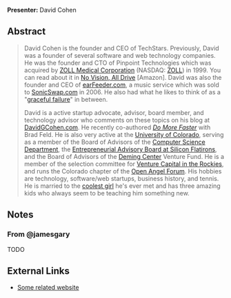 **Presenter:** David Cohen

## Abstract

> David Cohen is the founder and CEO of TechStars. Previously, David was a founder of several software and web technology companies. He was the founder and CTO of Pinpoint Technologies which was acquired by <a href="http://www.zoll.com/">ZOLL Medical Corporation</a> (NASDAQ: <a href="http://quotes.nasdaq.com/asp/summaryquote.asp?symbol=ZOLL%60&amp;selected=ZOLL%60">ZOLL</a>) in 1999. You can read about it in <a href="http://www.amazon.com/gp/product/1420819917/sr=8-1/qid=1141840409/ref=sr_1_1/103-1943388-3567068?%5Fencoding=UTF8">No Vision, All Drive</a> [Amazon]. David was also the founder and CEO of <a href="http://www.askdavetaylor.com/keep_track_of_my_favorite_musicians.html">earFeeder.com</a>, a music service which was sold to <a href="http://www.sonicswap.com/">SonicSwap.com</a> in 2006. He also had what he likes to think of as a "<a href="http://www.davidgcohen.com/2006/11/22/life-in-the-deadpool/">graceful failure</a>" in between. 
>
> David is a active startup advocate, advisor, board member, and technology advisor who comments on these topics on his blog at <a href="http://www.davidgcohen.com/">DavidGCohen.com</a>. He recently co-authored <a href="http://domorefasterbook.com/"><em>Do More Faster</em></a> with Brad Feld.  He is also very active at the <a href="http://www.colorado.edu/">University of Colorado</a>, serving as a member of the Board of Advisors of the <a href="http://www.cs.colorado.edu/">Computer Science Department</a>, the <a href="http://www.silicon-flatirons.org/people.php?id=EntrepreneurialBoardMember">Entrepreneurial Advisory Board at Silicon Flatirons</a>, and the Board of Advisors of the <a href="http://leeds.colorado.edu/Deming/interior.aspx?id=548">Deming Center</a> Venture Fund. He is a member of the selection committee for <a href="http://www.vcintherockies.com/">Venture Capital in the Rockies</a>, and runs the Colorado chapter of the <a href="http://www.openangelforum.com/">Open Angel Forum</a>. His hobbies are technology, software/web startups, business history, and tennis. He is married to the <a href="http://www.jilato.com/">coolest girl</a> he's ever met and has three amazing kids who always seem to be teaching him something new.

## Notes

### From @jamesgary

TODO

## External Links

* [Some related website](http://www.example.com/)
